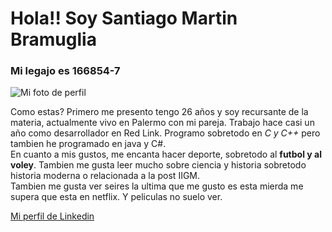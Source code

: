 # Hola!! Soy  Santiago Martin Bramuglia
### Mi legajo es 166854-7  


![Mi foto de perfil](https://media-exp1.licdn.com/dms/image/C5603AQEabUDGLN37Pw/profile-displayphoto-shrink_100_100/0?e=1591228800&v=beta&t=czSnQGSRwqw-_XOoKbt3mDWLFdZCrobObhB0N7Sg_SA "Mi foto de perfil")


Como estas? Primero me presento tengo 26 años y soy recursante de la materia, actualmente vivo en Palermo con mi pareja. Trabajo hace casi un año como desarrollador en Red Link. Programo sobretodo en *C y C++* pero tambien he programado en java y C#.  
En cuanto a mis gustos, me encanta hacer deporte, sobretodo al __futbol y al voley__. Tambien me gusta leer mucho sobre ciencia y historia sobretodo historia moderna o relacionada a la post IIGM.  
Tambien me gusta ver seires la ultima que me gusto es esta mierda me supera que esta en netflix. Y peliculas no suelo ver.  

[Mi perfil de Linkedin](https://www.linkedin.com/in/santiago-martin-bramuglia-08089b60/)
